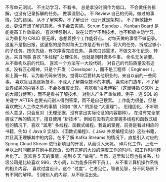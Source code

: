不写单元测试。
不主动学习，不看书。
总是拿没时间作为借口。
不会做任务拆解，也没有记录拆解的任务。
做事没耐心。
不 Review 自己的代码，做过的事情，犯的错误。
从不了解架构，不了解设计（设计就是架构）。
不了解敏捷开发，更没有想了解的意愿，也不会去实施。Scrum Standup 、Kanban Board 是能提高工作效率的。
喜欢埋怨别人，说在公司学不到技术，也不积极主动学习。
认为重复的 CRUD 很无趣，总想着换个工作能好点。
对每天做的事情不做记录。这里不是指日报，这里指的是你对每天工作是否有计划，将大的任务，拆成足够小的子任务。按优先级，有次序得完成任务。
喜欢口述需求，不做文本化记录、转达。来自同事
喜欢 “多线程” 处理任务。也就是同时做多件事。
命名无关紧要。
从不重构以前的代码。
喜欢一个方法写一大段代码。
对自己的代码质量没有追求。没有匠心精神，只是个开发（ Developer ），而不是工程师（ Engineer ）。
和上面一样，认为敲代码来钱快，觉得以后要转其他职业的。来自以前的一些同事。
喜欢盲目追逐新技术，不深入了解类似技术的本质。
喜欢闭门造车，不了解业界成熟的内容本质，不会多维度比较。
喜欢看“垃圾博客”（这里特指 CSDN 上的大部分博客），而不是看书了解技术。
对别人产生严重依赖。例子：连 SQL 的关键字 AFTER 也要去问别人得到答案，而不是自己搜索。
工作能力很差，但总喜欢教别人工作之外的事情（例如 “做人” 的那些 “大道理”）。
思维固化，不听取他人意见，只会反对（无理无据，没有拿出实际论证的内容那种）。
在没有完全掌握或了解的情况下，擅自使用 “新技术”。例如在没有完全掌握多线程和函数式编程的情况下，喜欢 "滥用" 多线程、函数式编程。我说的掌握，前提是看过相应的书籍，例如《 Java 8 实战》、《函数式编程》、《 Java 并发编程实战》这些书籍，并且真正理解其中的内容。在不了解 Kafka Streams 的情况下，直接引入对应的 Spring Cloud Stream 进行新项目的开发，从而引入天坑。
碎片化工作。上班一半以上时间都是在刷手机摸鱼，没有完整的大段的深度工作的时间，把工作时间碎片化了。
喜欢将 5 天的事情，拖到 6 天 “做完”。当然，这里和公司也有关系，垃圾公司是比较喜欢 996，大小周，以为能多压榨下员工。
从不看计算机操作系统的相关内容。
喜欢过度设计。这个 “过度”，仁者见仁，智者见智，分不同场景下有不同的解释。
引用别人的内容，从不标注出处。